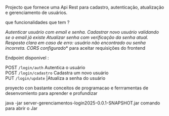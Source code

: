 Projecto que fornece uma Api Rest para cadastro, autenticação, atualização e gerenciamento de usuários.

que funcionalidades  que tem  ? 

*Autenticar usuário  com email e senha.
Cadastrar novo usuário validando se o email já existe
Atualizar senha com verificação da senha atual.
Resposta clara em caso de erro: usuário não encontrado ou senha incorreta.
CORS configurado** para aceitar requisições do frontend


Endpoint disponivel :

 POST    `/login/auth`         Autentica o usuário             
POST   `/login/cadastro`     Cadastra um novo usuário        
PUT     `/login/update`      |Atualiza a senha do usuário   

proyecto  con bastante conceitos de programacao e ferrramentas de desenvomiento para aprender e profundizar 


java -jar server-gerenciamentos-login2025-0.0.1-SNAPSHOT.jar
comando para abrir o Jar 

